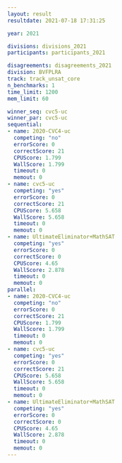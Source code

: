 ```yaml
---
layout: result
resultdate: 2021-07-18 17:31:25

year: 2021

divisions: divisions_2021
participants: participants_2021

disagreements: disagreements_2021
division: BVFPLRA
track: track_unsat_core
n_benchmarks: 1
time_limit: 1200
mem_limit: 60

winner_seq: cvc5-uc
winner_par: cvc5-uc
sequential:
- name: 2020-CVC4-uc
  competing: "no"
  errorScore: 0
  correctScore: 21
  CPUScore: 1.799
  WallScore: 1.799
  timeout: 0
  memout: 0
- name: cvc5-uc
  competing: "yes"
  errorScore: 0
  correctScore: 21
  CPUScore: 5.658
  WallScore: 5.658
  timeout: 0
  memout: 0
- name: UltimateEliminator+MathSAT
  competing: "yes"
  errorScore: 0
  correctScore: 0
  CPUScore: 4.65
  WallScore: 2.878
  timeout: 0
  memout: 0
parallel:
- name: 2020-CVC4-uc
  competing: "no"
  errorScore: 0
  correctScore: 21
  CPUScore: 1.799
  WallScore: 1.799
  timeout: 0
  memout: 0
- name: cvc5-uc
  competing: "yes"
  errorScore: 0
  correctScore: 21
  CPUScore: 5.658
  WallScore: 5.658
  timeout: 0
  memout: 0
- name: UltimateEliminator+MathSAT
  competing: "yes"
  errorScore: 0
  correctScore: 0
  CPUScore: 4.65
  WallScore: 2.878
  timeout: 0
  memout: 0
---
```

